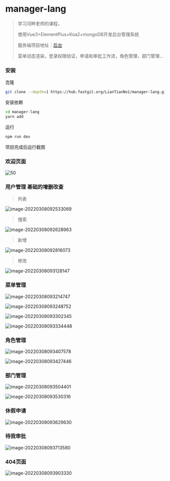 # manager-lang


> 学习河畔老师的课程，
>
> 使用Vue3+ElementPlus+Koa2+mongoDB开发后台管理系统
>
> 服务端项目地址：[后台](https://github.com/LianTianNo1/manager-lang-server)
>
> 菜单动态渲染，登录权限验证，申请和审批工作流，角色管理，部门管理...

### 安装

克隆

```bash
git clone --depth=1 https://hub.fastgit.org/LianTianNo1/manager-lang.git
```

安装依赖

```bash
cd manager-lang
yarn add
```

运行

```bash
npm run dev
```

项目完成后运行截图

### 欢迎页面

![50](https://gitee.com/lang-tian/image_upload/raw/master/img/20220308092306.gif)

### 用户管理 基础的增删改查

> 列表

![image-20220308092533069](https://gitee.com/lang-tian/image_upload/raw/master/img/20220308092533.png)

> 搜索

![image-20220308092628963](https://gitee.com/lang-tian/image_upload/raw/master/img/20220308092629.png)

> 新增

![image-20220308092816073](https://gitee.com/lang-tian/image_upload/raw/master/img/20220308092816.png)

> 修改

![image-20220308093128147](https://gitee.com/lang-tian/image_upload/raw/master/img/20220308093128.png)

### 菜单管理

![image-20220308093214747](https://gitee.com/lang-tian/image_upload/raw/master/img/20220308093215.png)

![image-20220308093248752](https://gitee.com/lang-tian/image_upload/raw/master/img/20220308093249.png)

![image-20220308093302345](https://gitee.com/lang-tian/image_upload/raw/master/img/20220308093302.png)

![image-20220308093334448](https://gitee.com/lang-tian/image_upload/raw/master/img/20220308093334.png)

### 角色管理

![image-20220308093407578](https://gitee.com/lang-tian/image_upload/raw/master/img/20220308093408.png)

![image-20220308093427446](https://gitee.com/lang-tian/image_upload/raw/master/img/20220308093427.png)

### 部门管理

![image-20220308093504401](https://gitee.com/lang-tian/image_upload/raw/master/img/20220308093504.png)

![image-20220308093530316](https://gitee.com/lang-tian/image_upload/raw/master/img/20220308093530.png)

### 休假申请

![image-20220308093629630](https://gitee.com/lang-tian/image_upload/raw/master/img/20220308093629.png)

### 待我审批

![image-20220308093713580](https://gitee.com/lang-tian/image_upload/raw/master/img/20220308093713.png)

### 404页面

![image-20220308093903330](https://gitee.com/lang-tian/image_upload/raw/master/img/20220308093903.png)
